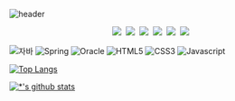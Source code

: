 ![header](https://capsule-render.vercel.app/api?type=waving&color=gradient&height=200&section=header&text=Junior%20Backend%20Developer!!&fontSize=50&animation=fadeIn&reversal=true&fontColor=d6ace6)  

<p align="center">
<img src="https://img.shields.io/badge/-Java-007396?style=flat&logo=Java&logoColor=ffffff">&nbsp;
<img src="https://img.shields.io/badge/-Spring-6DB33F?style=for-the-badge&logo=Spring&logoColor=white">&nbsp;
<img src="https://img.shields.io/badge/-Oracle-F80000?style=flat-square&logo=Oracle&logoColor=white">&nbsp;
<img src="https://img.shields.io/badge/-HTML5-E34F26?style=flat-square&logo=HTML5&logoColor=white">&nbsp;
<img src="https://img.shields.io/badge/-CSS3-1572B6?style=flat-square&logo=CSS3&logoColor=white">&nbsp; 
<img src="https://img.shields.io/badge/-JavaScript-F7DF1E?style=flat-square&logo=JavaScript&logoColor=white">&nbsp;  
  
</p>


![자바](https://img.shields.io/badge/-Java-007396?style=flat&logo=Java&logoColor=ffffff)
![Spring](https://img.shields.io/badge/-Spring-6DB33F?style=for-the-badge&logo=Spring&logoColor=white)
![Oracle](https://img.shields.io/badge/-Oracle-F80000?style=flat-square&logo=Oracle&logoColor=white)
![HTML5](https://img.shields.io/badge/-HTML5-E34F26?style=flat-square&logo=HTML5&logoColor=white)
![CSS3](https://img.shields.io/badge/-CSS3-1572B6?style=flat-square&logo=CSS3&logoColor=white)
![Javascript](https://img.shields.io/badge/-JavaScript-F7DF1E?style=flat-square&logo=JavaScript&logoColor=white)  


[![Top Langs](https://github-readme-stats.vercel.app/api/top-langs/?username=KuMinSOO)](https://github.com/KuMinSOO/github-readme-stats)

[![*'s github stats](https://github-readme-stats.vercel.app/api?username=KuMinSOO)](https://github.com/KuMinSOO)





